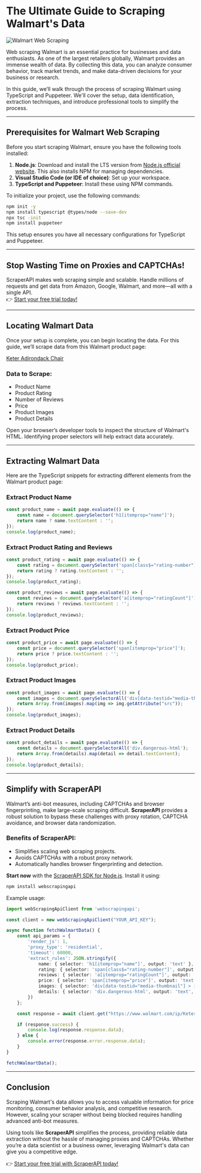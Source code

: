 
# The Ultimate Guide to Scraping Walmart's Data

![Walmart Web Scraping](https://www.webscrapingapi.com/_next/image?url=https%3A%2F%2Fimages.prismic.io%2Fwebscrapingapi%2Fef74749e-a54c-4518-be56-dc76c7f5fee0_Template%2B%2BWSA%2B%25289%2529.jpeg%3Fauto%3Dcompress%2Cformat&w=3840&q=75)

Web scraping Walmart is an essential practice for businesses and data enthusiasts. As one of the largest retailers globally, Walmart provides an immense wealth of data. By collecting this data, you can analyze consumer behavior, track market trends, and make data-driven decisions for your business or research.

In this guide, we’ll walk through the process of scraping Walmart using TypeScript and Puppeteer. We'll cover the setup, data identification, extraction techniques, and introduce professional tools to simplify the process.

---

## Prerequisites for Walmart Web Scraping

Before you start scraping Walmart, ensure you have the following tools installed:

1. **Node.js**: Download and install the LTS version from [Node.js official website](https://nodejs.org/en/download/). This also installs NPM for managing dependencies.
2. **Visual Studio Code (or IDE of choice)**: Set up your workspace.
3. **TypeScript and Puppeteer**: Install these using NPM commands.

To initialize your project, use the following commands:

```bash
npm init -y
npm install typescript @types/node --save-dev
npx tsc -init
npm install puppeteer
```

This setup ensures you have all necessary configurations for TypeScript and Puppeteer.

---

## Stop Wasting Time on Proxies and CAPTCHAs! 

ScraperAPI makes web scraping simple and scalable. Handle millions of requests and get data from Amazon, Google, Walmart, and more—all with a single API.  
👉 [Start your free trial today!](https://bit.ly/Scraperapi)

---

## Locating Walmart Data

Once your setup is complete, you can begin locating the data. For this guide, we’ll scrape data from this Walmart product page:

[Keter Adirondack Chair](https://www.walmart.com/ip/Keter-Adirondack-Chair-Resin-Outdoor-Furniture-Teal/673656371)

### Data to Scrape:
- Product Name
- Product Rating
- Number of Reviews
- Price
- Product Images
- Product Details

Open your browser’s developer tools to inspect the structure of Walmart's HTML. Identifying proper selectors will help extract data accurately.

---

## Extracting Walmart Data

Here are the TypeScript snippets for extracting different elements from the Walmart product page:

### Extract Product Name

```typescript
const product_name = await page.evaluate(() => {
    const name = document.querySelector('h1[itemprop="name"]');
    return name ? name.textContent : '';
});
console.log(product_name);
```

### Extract Product Rating and Reviews

```typescript
const product_rating = await page.evaluate(() => {
    const rating = document.querySelector('span[class$="rating-number"]');
    return rating ? rating.textContent : '';
});
console.log(product_rating);

const product_reviews = await page.evaluate(() => {
    const reviews = document.querySelector('a[itemprop="ratingCount"]');
    return reviews ? reviews.textContent : '';
});
console.log(product_reviews);
```

### Extract Product Price

```typescript
const product_price = await page.evaluate(() => {
    const price = document.querySelector('span[itemprop="price"]');
    return price ? price.textContent : '';
});
console.log(product_price);
```

### Extract Product Images

```typescript
const product_images = await page.evaluate(() => {
    const images = document.querySelectorAll('div[data-testid="media-thumbnail"] > img');
    return Array.from(images).map(img => img.getAttribute("src"));
});
console.log(product_images);
```

### Extract Product Details

```typescript
const product_details = await page.evaluate(() => {
    const details = document.querySelectorAll('div.dangerous-html');
    return Array.from(details).map(detail => detail.textContent);
});
console.log(product_details);
```

---

## Simplify with ScraperAPI

Walmart’s anti-bot measures, including CAPTCHAs and browser fingerprinting, make large-scale scraping difficult. **ScraperAPI** provides a robust solution to bypass these challenges with proxy rotation, CAPTCHA avoidance, and browser data randomization.

### Benefits of ScraperAPI:
- Simplifies scaling web scraping projects.
- Avoids CAPTCHAs with a robust proxy network.
- Automatically handles browser fingerprinting and detection.

**Start now** with the [ScraperAPI SDK for Node.js](https://bit.ly/Scraperapi). Install it using:

```bash
npm install webscrapingapi
```

Example usage:

```typescript
import webScrapingApiClient from 'webscrapingapi';

const client = new webScrapingApiClient("YOUR_API_KEY");

async function fetchWalmartData() {
    const api_params = {
        'render_js': 1,
        'proxy_type': 'residential',
        'timeout': 60000,
        'extract_rules': JSON.stringify({
            name: { selector: 'h1[itemprop="name"]', output: 'text' },
            rating: { selector: 'span[class$="rating-number"]', output: 'text' },
            reviews: { selector: 'a[itemprop="ratingCount"]', output: 'text' },
            price: { selector: 'span[itemprop="price"]', output: 'text' },
            images: { selector: 'div[data-testid="media-thumbnail"] > img', output: '@src', all: '1' },
            details: { selector: 'div.dangerous-html', output: 'text', all: '1' }
        })
    };

    const response = await client.get("https://www.walmart.com/ip/Keter-Adirondack-Chair-Resin-Outdoor-Furniture-Teal/673656371", api_params);

    if (response.success) {
        console.log(response.response.data);
    } else {
        console.error(response.error.response.data);
    }
}

fetchWalmartData();
```

---

## Conclusion

Scraping Walmart's data allows you to access valuable information for price monitoring, consumer behavior analysis, and competitive research. However, scaling your scraper without being blocked requires handling advanced anti-bot measures.

Using tools like **ScraperAPI** simplifies the process, providing reliable data extraction without the hassle of managing proxies and CAPTCHAs. Whether you’re a data scientist or a business owner, leveraging Walmart's data can give you a competitive edge.

👉 [Start your free trial with ScraperAPI today!](https://bit.ly/Scraperapi)
